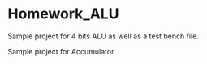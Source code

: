 # Homework_ALU
Sample project for 4 bits ALU as well as a test bench file.

Sample project for Accumulator.
